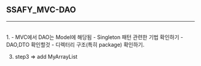 ## SSAFY_MVC-DAO

---

<br />
1. 
- MVC에서 DAO는 Model에 해당됨
- Singleton 패턴 관련한 기법 확인하기
- DAO,DTO 확인할것
- 디렉터리 구조(특히 package) 확인하기.


3. step3 => add MyArrayList
